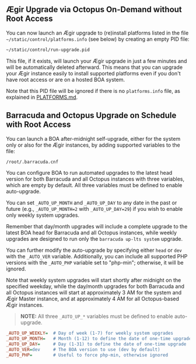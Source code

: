 
## Ægir Upgrade via Octopus On-Demand without Root Access

You can now launch an Ægir upgrade to (re)install platforms listed in the file `~/static/control/platforms.info` (see below) by creating an empty PID file:

```sh
~/static/control/run-upgrade.pid
```

This file, if it exists, will launch your Ægir upgrade in just a few minutes and will be automatically deleted afterward. This means that you can upgrade your Ægir instance easily to install supported platforms even if you don't have root access or are on a hosted BOA system.

Note that this PID file will be ignored if there is no `platforms.info` file, as explained in [PLATFORMS.md](https://github.com/omega8cc/boa/tree/5.x-dev/docs/PLATFORMS.md).

## Barracuda and Octopus Upgrade on Schedule with Root Access

You can launch a BOA after-midnight self-upgrade, either for the system only or also for the Ægir instances, by adding supported variables to the file:

```sh
/root/.barracuda.cnf
```

You can configure BOA to run automated upgrades to the latest head version for both Barracuda and all Octopus instances with three variables, which are empty by default. All three variables must be defined to enable auto-upgrade.

You can set `_AUTO_UP_MONTH` and `_AUTO_UP_DAY` to any date in the past or future (e.g., `_AUTO_UP_MONTH=2` with `_AUTO_UP_DAY=29`) if you wish to enable only weekly system upgrades.

Remember that day/month upgrades will include a complete upgrade to the latest BOA head for Barracuda and all Octopus instances, while weekly upgrades are designed to run only the `barracuda up-lts system` upgrade.

You can further modify the auto-upgrade by specifying either `head` or `dev` with the `_AUTO_VER` variable. Additionally, you can include all supported PHP versions with the `_AUTO_PHP` variable set to "php-min"; otherwise, it will be ignored.

Note that weekly system upgrades will start shortly after midnight on the specified weekday, while the day/month upgrades for both Barracuda and all Octopus instances will start at approximately 3 AM for the system and Ægir Master instance, and at approximately 4 AM for all Octopus-based Ægir instances.

> **NOTE:** All three `_AUTO_UP_*` variables must be defined to enable auto-upgrade.

```ini
_AUTO_UP_WEEKLY=  # Day of week (1-7) for weekly system upgrades
_AUTO_UP_MONTH=   # Month (1-12) to define the date of one-time upgrade
_AUTO_UP_DAY=     # Day (1-31) to define the date of one-time upgrade
_AUTO_VER=dev     # The BOA version to use (dev by default)
_AUTO_PHP=        # Useful to force php-min, otherwise ignored
```
